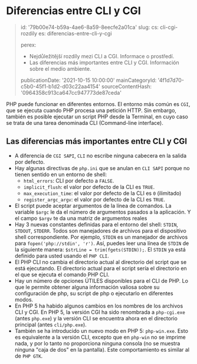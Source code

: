 Diferencias entre CLI y CGI
===========================

> id: '79b00e74-b59a-4ae6-8a59-8eecfe2a01ca'
> slug:
> 	cs: cli-cgi-rozdily
> 	es: diferencias-entre-cli-y-cgi
> 
> perex:
> 	- Nejdůležitější rozdíly mezi CLI a CGI. Informace o prostředí.
> 	- Las diferencias más importantes entre CLI y CGI. Información sobre el medio ambiente.
> 
> publicationDate: '2021-10-15 10:00:00'
> mainCategoryId: '4f1d7d70-c5b0-45f1-b1d2-d03c22aa4154'
> sourceContentHash: '0964358c913ca647cc947773de87ceda'

PHP puede funcionar en diferentes entornos. El entorno más común es `CGI`, que se ejecuta cuando PHP procesa una petición HTTP. Sin embargo, también es posible ejecutar un script PHP desde la Terminal, en cuyo caso se trata de una tarea denominada CLI (Command-line interface).

Las diferencias más importantes entre CLI y CGI
-------------------------------------

- A diferencia de `CGI SAPI`, `CLI` no escribe ninguna cabecera en la salida por defecto.
- Hay algunas directivas de `php.ini` que se anulan en `CLI SAPI` porque no tienen sentido en un entorno de shell:
   - `html_errors`: CLI por defecto a `FALSE`.
   - `implicit_flush`: el valor por defecto de la CLI es `TRUE`.
   - `max_execution_time`: el valor por defecto de la CLI es `0` (ilimitado)
   - `register_argc_argv`: el valor por defecto de la CLI es `TRUE`.
- El script puede aceptar argumentos de la línea de comandos. La variable `$argc` le da el número de argumentos pasados a la aplicación. Y el campo `$argv` te da una matriz de argumentos reales
- Hay 3 nuevas constantes definidas para el entorno del shell: `STDIN`, `STDOUT`, `STDERR`. Todos son manejadores de archivos para el dispositivo shell correspondiente. Por ejemplo, `STDIN` es un manejador de archivos para `fopen('php://stdin', 'r')`. Así, puedes leer una línea de `STDIN` de la siguiente manera: `$strLine = trim(fgets(STDIN));`. El `STDIN` ya está definido para usted usando el `PHP CLI`.
- El PHP CLI no cambia el directorio actual al directorio del script que se está ejecutando. El directorio actual para el script sería el directorio en el que se ejecuta el comando PHP CLI.
- Hay un número de opciones ÚTILES disponibles para el CLI de PHP. Lo que le permite obtener alguna información valiosa sobre su configuración de php, su script de php o ejecutarlo en diferentes modos.
- En PHP 5 ha habido algunos cambios en los nombres de los archivos CLI y CGI. En PHP 5, la versión CGI ha sido renombrada a `php-cgi.exe` (antes `php.exe`) y la versión CLI se encuentra ahora en el directorio principal (antes `cli/php.exe`).
- También se ha introducido un nuevo modo en PHP 5: `php-win.exe`. Esto es equivalente a la versión CLI, excepto que en `php-win` no se imprime nada, y por lo tanto no proporciona ninguna consola (no se muestra ninguna "caja de dos" en la pantalla). Este comportamiento es similar al de `PHP GTK`.
